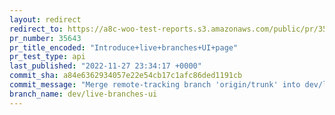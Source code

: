 ```yaml
---
layout: redirect
redirect_to: https://a8c-woo-test-reports.s3.amazonaws.com/public/pr/35643/api/index.html
pr_number: 35643
pr_title_encoded: "Introduce+live+branches+UI+page"
pr_test_type: api
last_published: "2022-11-27 23:34:17 +0000"
commit_sha: a84e6362934057e22e54cb17c1afc86ded1191cb
commit_message: "Merge remote-tracking branch 'origin/trunk' into dev/live-branches-ui"
branch_name: dev/live-branches-ui
---
```

